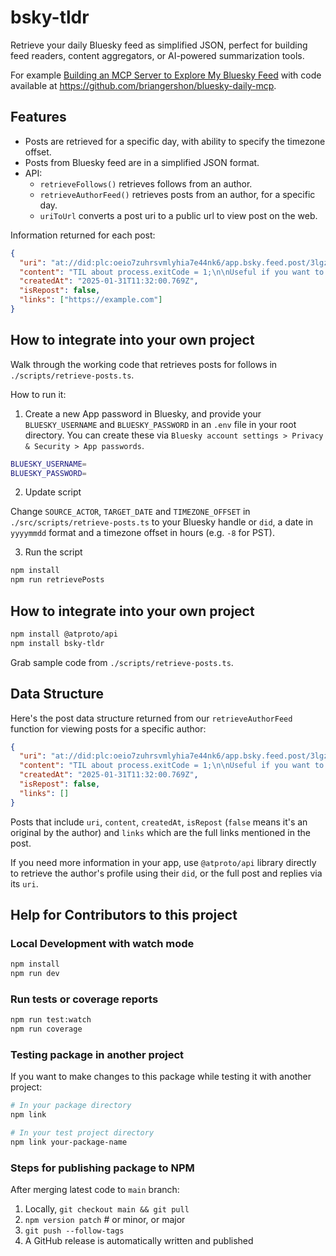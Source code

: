 # bsky-tldr

Retrieve your daily Bluesky feed as simplified JSON, perfect for building feed readers, content aggregators, or AI-powered summarization tools.

For example [Building an MCP Server to Explore My Bluesky Feed](https://www.briangershon.com/blog/bluesky-daily-mcp-server/) with code available at <https://github.com/briangershon/bluesky-daily-mcp>.

## Features

- Posts are retrieved for a specific day, with ability to specify the timezone offset.
- Posts from Bluesky feed are in a simplified JSON format.
- API:
  - `retrieveFollows()` retrieves follows from an author.
  - `retrieveAuthorFeed()` retrieves posts from an author, for a specific day.
  - `uriToUrl` converts a post uri to a public url to view post on the web.

Information returned for each post:

```json
{
  "uri": "at://did:plc:oeio7zuhrsvmlyhia7e44nk6/app.bsky.feed.post/3lgzvm46vhu2c",
  "content": "TIL about process.exitCode = 1;\n\nUseful if you want to mark a process as failed without immediately exiting it",
  "createdAt": "2025-01-31T11:32:00.769Z",
  "isRepost": false,
  "links": ["https://example.com"]
}
```

## How to integrate into your own project

Walk through the working code that retrieves posts for follows in `./scripts/retrieve-posts.ts`.

How to run it:

1. Create a new App password in Bluesky, and provide your `BLUESKY_USERNAME` and `BLUESKY_PASSWORD` in an `.env` file in your root directory. You can create these via `Bluesky account settings > Privacy & Security > App passwords`.

```bash
BLUESKY_USERNAME=
BLUESKY_PASSWORD=
```

2. Update script

Change `SOURCE_ACTOR`, `TARGET_DATE` and `TIMEZONE_OFFSET` in `./src/scripts/retrieve-posts.ts` to your Bluesky handle or `did`, a date in `yyyymmdd` format and a timezone offset in hours (e.g. `-8` for PST).

3. Run the script

```bash
npm install
npm run retrievePosts
```

## How to integrate into your own project

```bash
npm install @atproto/api
npm install bsky-tldr
```

Grab sample code from `./scripts/retrieve-posts.ts`.

## Data Structure

Here's the post data structure returned from our `retrieveAuthorFeed` function for viewing posts for a specific author:

```json
{
  "uri": "at://did:plc:oeio7zuhrsvmlyhia7e44nk6/app.bsky.feed.post/3lgzvm46vhu2c",
  "content": "TIL about process.exitCode = 1;\n\nUseful if you want to mark a process as failed without immediately exiting it",
  "createdAt": "2025-01-31T11:32:00.769Z",
  "isRepost": false,
  "links": []
}
```

Posts that include `uri`, `content`, `createdAt`, `isRepost` (`false` means it's an original by the author) and `links` which are the full links mentioned in the post.

If you need more information in your app, use `@atproto/api` library directly to retrieve the author's profile using their `did`, or the full post and replies via its `uri`.

## Help for Contributors to this project

### Local Development with watch mode

```bash
npm install
npm run dev
```

### Run tests or coverage reports

```bash
npm run test:watch
npm run coverage
```

### Testing package in another project

If you want to make changes to this package while testing it with another project:

```bash
# In your package directory
npm link

# In your test project directory
npm link your-package-name
```

### Steps for publishing package to NPM

After merging latest code to `main` branch:

1. Locally, `git checkout main && git pull`
2. `npm version patch` # or minor, or major
3. `git push --follow-tags`
4. A GitHub release is automatically written and published
